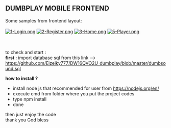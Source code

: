 ## DUMBPLAY MOBILE FRONTEND

Some samples from frontend layout: </br></br>
[![1-Login.png](https://i.postimg.cc/Gh1VwWZB/1-Login.png)](https://postimg.cc/DmBB1MfF)
[![2-Register.png](https://i.postimg.cc/MH0spGhn/2-Register.png)](https://postimg.cc/5Q05Pf9J)
[![3-Home.png](https://i.postimg.cc/xT05PnwP/3-Home.png)](https://postimg.cc/MXF162Kc)
[![5-Player.png](https://i.postimg.cc/wjMkSFTy/5-Player.png)](https://postimg.cc/21pvWQWr)

<br><br>
to check and start : <br>
<b>first     :</b> import database sql from this link --> https://github.com/Eizeiky777/DW16QVO2U_dumbplay/blob/master/dumbsound.sql <br>

<b>how to install ?</b>
- install node js that recommended for user from https://nodejs.org/en/
- execute cmd from  folder where you put the project codes
- type npm install
- done 

then just enjoy the code <br>
thank you God bless <br>
